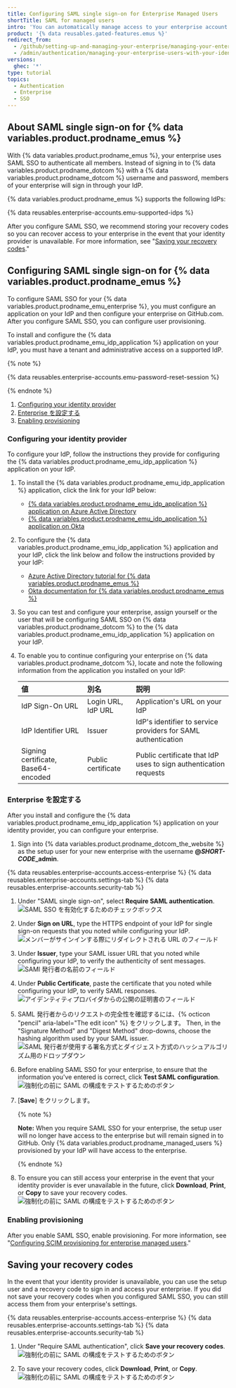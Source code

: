 ```yaml
---
title: Configuring SAML single sign-on for Enterprise Managed Users
shortTitle: SAML for managed users
intro: 'You can automatically manage access to your enterprise account on {% data variables.product.prodname_dotcom %} by configuring Security Assertion Markup Language (SAML) single sign-on (SSO).'
product: '{% data reusables.gated-features.emus %}'
redirect_from:
  - /github/setting-up-and-managing-your-enterprise/managing-your-enterprise-users-with-your-identity-provider/configuring-saml-single-sign-on-for-enterprise-managed-users
  - /admin/authentication/managing-your-enterprise-users-with-your-identity-provider/configuring-saml-single-sign-on-for-enterprise-managed-users
versions:
  ghec: '*'
type: tutorial
topics:
  - Authentication
  - Enterprise
  - SSO
---
```


## About SAML single sign-on for {% data variables.product.prodname_emus %}

With {% data variables.product.prodname_emus %}, your enterprise uses SAML SSO to authenticate all members. Instead of signing in to {% data variables.product.prodname_dotcom %} with a {% data variables.product.prodname_dotcom %} username and password, members of your enterprise will sign in through your IdP.

{% data variables.product.prodname_emus %} supports the following IdPs:

{% data reusables.enterprise-accounts.emu-supported-idps %}

After you configure SAML SSO, we recommend storing your recovery codes so you can recover access to your enterprise in the event that your identity provider is unavailable. For more information, see "[Saving your recovery codes](#saving-your-recovery-codes)."

## Configuring SAML single sign-on for {% data variables.product.prodname_emus %}

To configure SAML SSO for your {% data variables.product.prodname_emu_enterprise %}, you must configure an application on your IdP and then configure your enterprise on GitHub.com. After you configure SAML SSO, you can configure user provisioning.

To install and configure the {% data variables.product.prodname_emu_idp_application %} application on your IdP, you must have a tenant and administrative access on a supported IdP.

{% note %}

{% data reusables.enterprise-accounts.emu-password-reset-session %}

{% endnote %}

1. [Configuring your identity provider](#configuring-your-identity-provider)
2. [Enterprise を設定する](#configuring-your-enterprise)
3. [Enabling provisioning](#enabling-provisioning)

### Configuring your identity provider

To configure your IdP, follow the instructions they provide for configuring the {% data variables.product.prodname_emu_idp_application %} application on your IdP.

1. To install the {% data variables.product.prodname_emu_idp_application %} application, click the link for your IdP below:

     - [{% data variables.product.prodname_emu_idp_application %} application on Azure Active Directory](https://azuremarketplace.microsoft.com/en-us/marketplace/apps/aad.githubenterprisemanageduser?tab=Overview)
     - [{% data variables.product.prodname_emu_idp_application %} application on Okta](https://www.okta.com/integrations/github-enterprise-managed-user)

1. To configure the {% data variables.product.prodname_emu_idp_application %} application and your IdP, click the link below and follow the instructions provided by your IdP:

     - [Azure Active Directory tutorial for {% data variables.product.prodname_emus %}](https://docs.microsoft.com/en-us/azure/active-directory/saas-apps/github-enterprise-managed-user-tutorial)
     - [Okta documentation for {% data variables.product.prodname_emus %}](https://saml-doc.okta.com/SAML_Docs/How-to-Configure-SAML-2.0-for-GitHub-Enterprise-Managed-User.html)

1. So you can test and configure your enterprise, assign yourself or the user that will be configuring SAML SSO on {% data variables.product.prodname_dotcom %} to the {% data variables.product.prodname_emu_idp_application %} application on your IdP.

1. To enable you to continue configuring your enterprise on {% data variables.product.prodname_dotcom %}, locate and note the following information from the application you installed on your IdP:

    | 値                                   | 別名                 | 説明                                                               |
    |:----------------------------------- |:------------------ |:---------------------------------------------------------------- |
    | IdP Sign-On URL                     | Login URL, IdP URL | Application's URL on your IdP                                    |
    | IdP Identifier URL                  | Issuer             | IdP's identifier to service providers for SAML authentication    |
    | Signing certificate, Base64-encoded | Public certificate | Public certificate that IdP uses to sign authentication requests |

### Enterprise を設定する

After you install and configure the {% data variables.product.prodname_emu_idp_application %} application on your identity provider, you can configure your enterprise.

1. Sign into {% data variables.product.prodname_dotcom_the_website %} as the setup user for your new enterprise with the username **@<em>SHORT-CODE</em>_admin**.

{% data reusables.enterprise-accounts.access-enterprise %}
{% data reusables.enterprise-accounts.settings-tab %}
{% data reusables.enterprise-accounts.security-tab %}

1. Under "SAML single sign-on", select **Require SAML authentication**. ![SAML SSO を有効化するためのチェックボックス](/assets/images/help/business-accounts/enable-saml-auth-enterprise.png)

1. Under **Sign on URL**, type the HTTPS endpoint of your IdP for single sign-on requests that you noted while configuring your IdP. ![メンバーがサインインする際にリダイレクトされる URL のフィールド](/assets/images/help/saml/saml_sign_on_url_business.png)

1. Under **Issuer**, type your SAML issuer URL that you noted while configuring your IdP, to verify the authenticity of sent messages. ![SAMl 発行者の名前のフィールド](/assets/images/help/saml/saml_issuer.png)

1. Under **Public Certificate**, paste the certificate that you noted while configuring your IdP, to verify SAML responses. ![アイデンティティプロバイダからの公開の証明書のフィールド](/assets/images/help/saml/saml_public_certificate.png)

1. SAML 発行者からのリクエストの完全性を確認するには、{% octicon "pencil" aria-label="The edit icon" %} をクリックします。 Then, in the "Signature Method" and "Digest Method" drop-downs, choose the hashing algorithm used by your SAML issuer. ![SAML 発行者が使用する署名方式とダイジェスト方式のハッシュアルゴリズム用のドロップダウン](/assets/images/help/saml/saml_hashing_method.png)

1. Before enabling SAML SSO for your enterprise, to ensure that the information you've entered is correct, click **Test SAML configuration**. ![強制化の前に SAML の構成をテストするためのボタン](/assets/images/help/saml/saml_test.png)

1. [**Save**] をクリックします。

    {% note %}

    **Note:** When you require SAML SSO for your enterprise, the setup user will no longer have access to the enterprise but will remain signed in to GitHub. Only {% data variables.product.prodname_managed_users %} provisioned by your IdP will have access to the enterprise.

    {% endnote %}

1. To ensure you can still access your enterprise in the event that your identity provider is ever unavailable in the future, click **Download**, **Print**, or **Copy** to save your recovery codes. ![強制化の前に SAML の構成をテストするためのボタン](/assets/images/help/saml/saml_recovery_code_options.png)

### Enabling provisioning

After you enable SAML SSO, enable provisioning. For more information, see "[Configuring SCIM provisioning for enterprise managed users](/github/setting-up-and-managing-your-enterprise/managing-your-enterprise-users-with-your-identity-provider/configuring-scim-provisioning-for-enterprise-managed-users)."

## Saving your recovery codes

In the event that your identity provider is unavailable, you can use the setup user and a recovery code to sign in and access your enterprise. If you did not save your recovery codes when you configured SAML SSO, you can still access them from your enterprise's settings.

{% data reusables.enterprise-accounts.access-enterprise %}
{% data reusables.enterprise-accounts.settings-tab %}
{% data reusables.enterprise-accounts.security-tab %}

1. Under "Require SAML authentication", click **Save your recovery codes**. ![強制化の前に SAML の構成をテストするためのボタン](/assets/images/help/enterprises/saml-recovery-codes-link.png)

2. To save your recovery codes, click **Download**, **Print**, or **Copy**. ![強制化の前に SAML の構成をテストするためのボタン](/assets/images/help/saml/saml_recovery_code_options.png)
